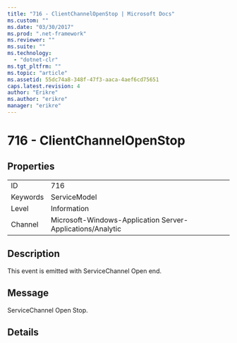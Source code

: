 ```yaml
---
title: "716 - ClientChannelOpenStop | Microsoft Docs"
ms.custom: ""
ms.date: "03/30/2017"
ms.prod: ".net-framework"
ms.reviewer: ""
ms.suite: ""
ms.technology: 
  - "dotnet-clr"
ms.tgt_pltfrm: ""
ms.topic: "article"
ms.assetid: 55dc74a8-348f-47f3-aaca-4aef6cd75651
caps.latest.revision: 4
author: "Erikre"
ms.author: "erikre"
manager: "erikre"
---
```

# 716 - ClientChannelOpenStop
## Properties  
  
|||  
|-|-|  
|ID|716|  
|Keywords|ServiceModel|  
|Level|Information|  
|Channel|Microsoft-Windows-Application Server-Applications/Analytic|  
  
## Description  
 This event is emitted with ServiceChannel Open end.  
  
## Message  
 ServiceChannel Open Stop.  
  
## Details